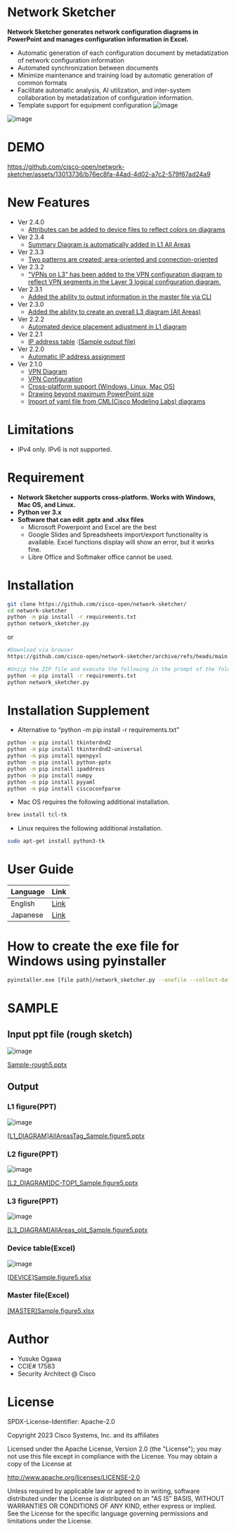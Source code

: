 


# Network Sketcher
**Network Sketcher generates network configuration diagrams in PowerPoint and manages configuration information in Excel.**

* Automatic generation of each configuration document by metadatization of network configuration information
* Automated synchronization between documents
* Minimize maintenance and training load by automatic generation of common formats
* Facilitate automatic analysis, AI utilization, and inter-system collaboration by metadatization of configuration information.
* Template support for equipment configuration
![image](https://github.com/user-attachments/assets/9f497061-08ee-4c78-9040-d5b37d2f3e69)

![image](https://github.com/cisco-open/network-sketcher/assets/13013736/240ddee0-823d-472f-87d4-8ae7eb1fff7d)

# DEMO
https://github.com/cisco-open/network-sketcher/assets/13013736/b76ec8fa-44ad-4d02-a7c2-579f67ad24a9

# New Features
- Ver 2.4.0
  - [Attributes can be added to device files to reflect colors on diagrams  ](https://github.com/cisco-open/network-sketcher/blob/main/User_Guide/English/4-8.%20Attribute_settings.md)
- Ver 2.3.4
  - [Summary Diagram is automatically added in L1 All Areas](https://github.com/cisco-open/network-sketcher/releases/tag/Ver2.3.4)
- Ver 2.3.3
  - [Two patterns are created: area-oriented and connection-oriented](https://github.com/cisco-open/network-sketcher/releases/tag/Ver2.3.3)
- Ver 2.3.2
  - ["VPNs on L3” has been added to the VPN configuration diagram to reflect VPN segments in the Layer 3 logical configuration diagram.](https://github.com/cisco-open/network-sketcher/blob/main/User_Guide/English/6-2.%20VPN%20setting.md)
- Ver 2.3.1
  - [Added the ability to output information in the master file via CLI](https://github.com/cisco-open/network-sketcher/blob/main/User_Guide/English/8-1.%20show%20commands.md)
- Ver 2.3.0
  - [Added the ability to create an overall L3 diagram (All Areas)](https://github.com/cisco-open/network-sketcher/releases/tag/Ver2.3.0)
- Ver 2.2.2
  - [Automated device placement adjustment in L1 diagram](https://github.com/user-attachments/assets/8014132b-4e38-422a-9ab0-3ee397e27b1e)
- Ver 2.2.1
  - [IP address table](https://github.com/cisco-open/network-sketcher/blob/main/User_Guide/English/7-3.%20Export%20IP%20address%20table.md) :[(Sample output file) ](https://github.com/user-attachments/files/15784654/IP_TABLE.Sample.figure5.xlsx)
- Ver 2.2.0
  - [Automatic IP address assignment](https://github.com/cisco-open/network-sketcher/blob/main/User_Guide/English/7-2.%20Automatic%20IP%20address%20assignment.md)
- Ver 2.1.0
  - [VPN Diagram](https://github.com/cisco-open/network-sketcher/blob/main/User_Guide/English/6-1.%20Generation%20of%20VPN%20Diagram%20.md) 
  - [VPN Configuration](https://github.com/cisco-open/network-sketcher/blob/main/User_Guide/English/6-2.%20VPN%20setting.md) 
  - [Cross-platform support (Windows, Linux, Mac OS)](https://github.com/user-attachments/assets/04ab332d-c876-44ff-83ef-b98d64d24b1f)
  - [Drawing beyond maximum PowerPoint size](https://github.com/cisco-open/network-sketcher/blob/main/User_Guide/English/A-1.%20Procedure%20for%20pasting%20PPT%20figures%20that%20exceed%20the%20maximum%20paper%20size%20into%20Excel.md)
  - [Import of yaml file from CML(Cisco Modeling Labs) diagrams](https://github.com/cisco-open/network-sketcher/blob/main/User_Guide/English/7-1.%20Convert%20CML%20configuration%20file%20(yaml)%20to%20Network%20Sketcher%20master%20file.md) 

# Limitations
- IPv4 only. IPv6 is not supported.
 
# Requirement
- __Network Sketcher supports cross-platform. Works with Windows, Mac OS, and Linux.__
- __Python ver 3.x__
- __Software that can edit .pptx and .xlsx files__
  - Microsoft Powerpoint and Excel are the best
  - Google Slides and Spreadsheets import/export functionality is available. Excel functions display will show an error, but it works fine.
  - Libre Office and Softmaker office cannot be used.

# Installation
```bash
git clone https://github.com/cisco-open/network-sketcher/
cd network-sketcher
python -m pip install -r requirements.txt
python network_sketcher.py
```
or
```bash
#Download via browser
https://github.com/cisco-open/network-sketcher/archive/refs/heads/main.zip

#Unzip the ZIP file and execute the following in the prompt of the folder
python -m pip install -r requirements.txt
python network_sketcher.py
```

# Installation Supplement
 * Alternative to “python -m pip install -r requirements.txt”
```bash
python -m pip install tkinterdnd2
python -m pip install tkinterdnd2-universal
python -m pip install openpyxl
python -m pip install python-pptx
python -m pip install ipaddress
python -m pip install numpy
python -m pip install pyyaml
python -m pip install ciscoconfparse
```

* Mac OS requires the following additional installation.
```bash
brew install tcl-tk
```

* Linux requires the following additional installation.
```bash
sudo apt-get install python3-tk
```

# User Guide
| Language  | Link |
| ------------- | ------------- |
| English  | [Link](https://github.com/cisco-open/network-sketcher/blob/main/User_Guide/English/User_Guide%5BEN%5D.md) |
| Japanese  | [Link](https://github.com/cisco-open/network-sketcher/blob/main/User_Guide/Japanese/User_Guide%5BJP%5D.md) |
 
# How to create the exe file for Windows using pyinstaller
 ```bash
pyinstaller.exe [file path]/network_sketcher.py --onefile --collect-data tkinterdnd2 --noconsole --additional-hooks-dir  [file path] --clean
 ```

# SAMPLE
## Input ppt file (rough sketch)
![image](https://github.com/user-attachments/assets/35e13f4b-d81e-42df-a036-b018b47a199a)

[Sample-rough5.pptx](https://github.com/user-attachments/files/18668273/Sample-rough5.pptx)

## Output
### L1 figure(PPT)
![image](https://github.com/user-attachments/assets/e28aef48-411c-48fe-8700-336b298a658f)

[[L1_DIAGRAM]AllAreasTag_Sample.figure5.pptx](https://github.com/user-attachments/files/18611145/L1_DIAGRAM.AllAreasTag_Sample.figure5.pptx)

### L2 figure(PPT)
![image](https://github.com/user-attachments/assets/8a62d5ed-f244-4e87-85a0-89925aaa339f)

[[L2_DIAGRAM]DC-TOP1_Sample.figure5.pptx](https://github.com/user-attachments/files/18611147/L2_DIAGRAM.DC-TOP1_Sample.figure5.pptx)

### L3 figure(PPT)
![image](https://github.com/user-attachments/assets/0e0b6e8c-628b-4af5-a20a-a940eab4877a)

[[L3_DIAGRAM]AllAreas_old_Sample.figure5.pptx](https://github.com/user-attachments/files/18611149/L3_DIAGRAM.AllAreas_old_Sample.figure5.pptx)

### Device table(Excel)
![image](https://github.com/user-attachments/assets/33f95b5c-03d3-419e-bbee-5786efe9deb7)

[[DEVICE]Sample.figure5.xlsx](https://github.com/user-attachments/files/18611140/DEVICE.Sample.figure5.xlsx)

### Master file(Excel)
[[MASTER]Sample.figure5.xlsx](https://github.com/user-attachments/files/18611151/MASTER.Sample.figure5.xlsx)

# Author
 
* Yusuke Ogawa
* CCIE# 17583
* Security Architect @ Cisco
 
# License
SPDX-License-Identifier: Apache-2.0

Copyright 2023  Cisco Systems, Inc. and its affiliates

Licensed under the Apache License, Version 2.0 (the "License");
you may not use this file except in compliance with the License.
You may obtain a copy of the License at

http://www.apache.org/licenses/LICENSE-2.0

Unless required by applicable law or agreed to in writing, software
distributed under the License is distributed on an "AS IS" BASIS,
WITHOUT WARRANTIES OR CONDITIONS OF ANY KIND, either express or implied.
See the License for the specific language governing permissions and
limitations under the License.
